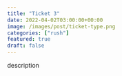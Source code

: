 ```yaml
---
title: "Ticket 3"
date: 2022-04-02T03:00:00+00:00
image: /images/post/ticket-type.png
categories: ["rush"]
featured: true
draft: false
---
```


description
